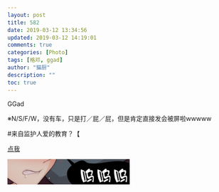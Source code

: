```yaml
---
layout: post
title: 582
date: 2019-03-12 13:34:56
updated: 2019-03-12 14:19:01
comments: true
categories: [Photo]
tags: [格邓, ggad]
author: "猫厨"
description: ""
toc: true
---
```


<p>GGad</p> 
<p>※N/S/F/W，没有车，只是打／屁／屁，但是肯定直接发会被屏啦wwwww</p> 
<p>#来自监护人爱的教育？【</p> 
<p><a rel="nofollow" href="https://images-wixmp-ed30a86b8c4ca887773594c2.wixmp.com/f/d97cf4c4-1f95-4c79-9e66-10b31d5fac97/dd1xcno-56c71431-ae4c-4031-96cf-1b42fe4d064e.jpg/v1/fill/w_1280,h_931,q_70,strp/ggad55_by_chain247_dd1xcno-fullview.jpg?token=eyJ0eXAiOiJKV1QiLCJhbGciOiJIUzI1NiJ9.eyJzdWIiOiJ1cm46YXBwOjdlMGQxODg5ODIyNjQzNzNhNWYwZDQxNWVhMGQyNmUwIiwiaXNzIjoidXJuOmFwcDo3ZTBkMTg4OTgyMjY0MzczYTVmMGQ0MTVlYTBkMjZlMCIsIm9iaiI6W1t7ImhlaWdodCI6Ijw9OTMxIiwicGF0aCI6IlwvZlwvZDk3Y2Y0YzQtMWY5NS00Yzc5LTllNjYtMTBiMzFkNWZhYzk3XC9kZDF4Y25vLTU2YzcxNDMxLWFlNGMtNDAzMS05NmNmLTFiNDJmZTRkMDY0ZS5qcGciLCJ3aWR0aCI6Ijw9MTI4MCJ9XV0sImF1ZCI6WyJ1cm46c2VydmljZTppbWFnZS5vcGVyYXRpb25zIl19.HmApRk4pmG-5BtyqizkMtTAaI-NkZOA0BfMP8tzTCAU" target="_blank"  >点我</a></p>

![](https://raw.githubusercontent.com/alicewish/meowchain247/master/img_cVZNdzJtQk9JV2NCYkdZNlJDU1luR1ZEdng5ZjN0NmN4MXhyNHNwRDgyTFBLOUNGOFovS1p3PT0.png)